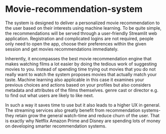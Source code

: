 # Movie-recommendation-system

The system is designed to deliver a personalized movie recommendation to the user based on their interests using machine learning. To be quite simple, the recommendations will be served through a user-friendly Streamlit web application. Registration and complicated logins are not required, people only need to open the app, choose their preferences within the given session and get movies recommendations immediately. 

Inherently, it encompasses the best movie recommendation engine that makes watching films a lot easier by doing the tedious work of suggesting movies to you. Instead of spending time trying out movies that you do not really want to watch the system proposes movies that actually match your taste. Machine learning also applicable in this case it examines your previous choices and actions based on your profiles but also considers metadata and attributes of the films themselves. genre cast or director e.g. to find out what users are likely to like next. 

In such a way it saves time to use but it also leads to a higher UX in general. The streaming services also greatly benefit from recommendation systems- they retain grow the general watch-time and reduce churn of the user. That is exactly why Netflix Amazon Prime and Disney are spending lots of money on developing smarter recommendation systems.


